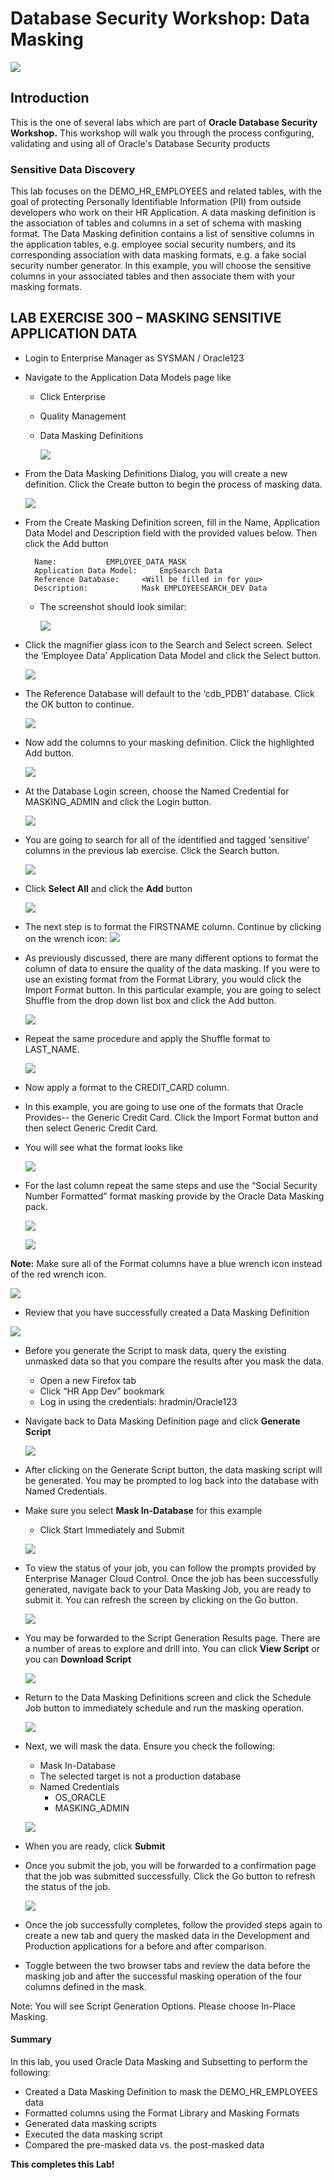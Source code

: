 ﻿# Database Security Workshop: Data Masking

![](images/WorkshopHeader/100.png)

## Introduction

This is the one of several labs which are part of **Oracle Database Security Workshop.** This workshop will walk you through the process configuring, validating and using all of Oracle's Database Security products

### Sensitive Data Discovery

This lab focuses on the DEMO_HR_EMPLOYEES and related tables, with the goal of protecting Personally Identifiable Information (PII) from outside developers who work on their HR Application.
A data masking definition is the association of tables and columns in a set of schema with masking format. The Data Masking definition contains a list of sensitive columns in the application tables, e.g. employee social security numbers, and its corresponding association with data masking formats, e.g. a fake social security number generator. In this example, you will choose the sensitive columns in your associated tables and then associate them with your masking formats.


## LAB EXERCISE 300 – MASKING SENSITIVE APPLICATION DATA

- Login to Enterprise Manager as SYSMAN / Oracle123 

- Navigate to the Application Data Models page like 
    - Click Enterprise
    - Quality Management
    - Data Masking Definitions
    
        ![](images/302.png)
    
- From the Data Masking Definitions Dialog, you will create a new definition.  Click the Create button to begin the process of masking data.

    ![](images/304.png)
    
- From the Create Masking Definition screen, fill in the Name, Application Data Model and Description field with the provided values below. Then click the Add button

        Name: 	 		EMPLOYEE_DATA_MASK
        Application Data Model:  	EmpSearch Data
        Reference Database:		<Will be filled in for you>
        Description:			Mask EMPLOYEESEARCH_DEV Data
    
    - The screenshot should look similar:

        ![](images/306.png)
        
- Click the magnifier glass icon to the Search and Select screen.  Select the ‘Employee Data’ Application Data Model and click the Select button.

    ![](images/308.png)
    
- The Reference Database will default to the ‘cdb_PDB1’ database.  Click the OK button to continue.

    ![](images/310.png)
    
- Now add the columns to your masking definition.  Click the highlighted Add button.

    ![](images/312.png)
    
- At the Database Login screen, choose the Named Credential for MASKING_ADMIN and click the Login button.

    ![](images/314.png)
    
- You are going to search for all of the identified and tagged ‘sensitive’ columns in the previous lab exercise.  Click the Search button.

    ![](images/316.png)
    
- Click **Select All** and click the **Add** button

    ![](images/318.png)
    
- The next step is to format the FIRSTNAME column.  Continue by clicking on the wrench icon:  ![](images/320.png)

- As previously discussed, there are many different options to format the column of data to ensure the quality of the data masking.  If you were to use an existing format from the Format Library, you would click the Import Format button.  In this particular example, you are going to select Shuffle from the drop down list box and click the Add button.

    ![](images/322.png)
    
- Repeat the same procedure and apply the Shuffle format to LAST_NAME.

    ![](images/324.png)
    
- Now apply a format to the CREDIT_CARD column. 

- In this example, you are going to use one of the formats that Oracle Provides-- the Generic Credit Card.  Click the Import Format button and then select Generic Credit Card.

- You will see what the format looks like

    ![](images/326.png)
    
- For the last column repeat the same steps and use the “Social Security Number Formatted” format masking provide by the Oracle Data Masking pack.

    ![](images/328.png)
    
    ![](images/330.png)

**Note:** Make sure all of the Format columns have a blue wrench icon instead of the red wrench icon.
    
![](images/334.png)

- Review that you have successfully created a Data Masking Definition

![](images/336.png)
    
- Before you generate the Script to mask data, query the existing unmasked data so that you compare the results after you mask the data.  
    - Open a new Firefox tab 
    - Click “HR App Dev” bookmark 
    - Log in using the credentials: hradmin/Oracle123

- Navigate back to Data Masking Definition page and click **Generate Script**

    ![](images/338.png)

-  After clicking on the Generate Script button, the data masking script will be generated.  You may be prompted to log back into the database with Named Credentials.    

- Make sure you select **Mask In-Database** for this example
    - Click Start Immediately and Submit
    
    ![](images/340.png)
    
- To view the status of your job, you can follow the prompts provided by Enterprise Manager Cloud Control.  Once the job has been successfully generated, navigate back to your Data Masking Job, you are ready to submit it.  You can refresh the screen by clicking on the Go button.

    ![](images/342.png)

- You may be forwarded to the Script Generation Results page.  There are a number of areas to explore and drill into. You can click **View Script** or you can **Download Script**

    ![](images/344.png)

- Return to the Data Masking Definitions screen and click the Schedule Job button to immediately schedule and run the masking operation.  

    ![](images/346.png)
    
- Next, we will mask the data. Ensure you check the following:
    - Mask In-Database
    - The selected target is not a production database
    - Named Credentials
        - OS_ORACLE
        - MASKING_ADMIN

    ![](images/348.png)

- When you are ready, click **Submit**

- Once you submit the job, you will be forwarded to a confirmation page that the job was submitted successfully.  Click the Go button to refresh the status of the job.

    ![](images/350.png)
    
- Once the job successfully completes, follow the provided steps again to create a new tab and query the masked data in the Development and Production applications for a before and after comparison.

- Toggle between the two browser tabs and review the data before the masking job and after the successful masking operation of the four columns defined in the mask.

Note: You will see Script Generation Options. Please choose In-Place Masking. 
    
#### Summary

In this lab, you used Oracle Data Masking and Subsetting to perform the following:

- Created a Data Masking Definition to mask the DEMO_HR_EMPLOYEES data
- Formatted columns using the Format Library and Masking Formats
- Generated data masking scripts
- Executed the data masking script
- Compared the pre-masked data vs. the post-masked data




**This completes this Lab!**